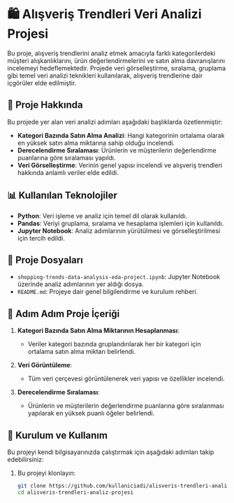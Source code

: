 # 🛍️ Alışveriş Trendleri Veri Analizi Projesi

Bu proje, alışveriş trendlerini analiz etmek amacıyla farklı kategorilerdeki müşteri alışkanlıklarını, ürün değerlendirmelerini ve satın alma davranışlarını incelemeyi hedeflemektedir. Projede veri görselleştirme, sıralama, gruplama gibi temel veri analizi teknikleri kullanılarak, alışveriş trendlerine dair içgörüler elde edilmiştir.

## 🚀 Proje Hakkında

Bu projede yer alan veri analizi adımları aşağıdaki başlıklarda özetlenmiştir:

- **Kategori Bazında Satın Alma Analizi**: Hangi kategorinin ortalama olarak en yüksek satın alma miktarına sahip olduğu incelendi.
- **Derecelendirme Sıralaması**: Ürünlerin ve müşterilerin değerlendirme puanlarına göre sıralaması yapıldı.
- **Veri Görselleştirme**: Verinin genel yapısı incelendi ve alışveriş trendleri hakkında anlamlı veriler elde edildi.

## 📊 Kullanılan Teknolojiler

- **Python**: Veri işleme ve analiz için temel dil olarak kullanıldı.
- **Pandas**: Veriyi gruplama, sıralama ve hesaplama işlemleri için kullanıldı.
- **Jupyter Notebook**: Analiz adımlarının yürütülmesi ve görselleştirilmesi için tercih edildi.

## 📂 Proje Dosyaları

- `shopping-trends-data-analysis-eda-project.ipynb`: Jupyter Notebook üzerinde analiz adımlarının yer aldığı dosya.
- `README.md`: Projeye dair genel bilgilendirme ve kurulum rehberi.

## 📝 Adım Adım Proje İçeriği

1. **Kategori Bazında Satın Alma Miktarının Hesaplanması**:
   - Veriler kategori bazında gruplandırılarak her bir kategori için ortalama satın alma miktarı belirlendi.

2. **Veri Görüntüleme**:
   - Tüm veri çerçevesi görüntülenerek veri yapısı ve özellikler incelendi.

3. **Derecelendirme Sıralaması**:
   - Ürünlerin ve müşterilerin değerlendirme puanlarına göre sıralanması yapılarak en yüksek puanlı öğeler belirlendi.

## 🧩 Kurulum ve Kullanım

Bu projeyi kendi bilgisayarınızda çalıştırmak için aşağıdaki adımları takip edebilirsiniz:

1. Bu projeyi klonlayın:
   ```bash
   git clone https://github.com/kullaniciadi/alisveris-trendleri-analiz-projesi.git
   cd alisveris-trendleri-analiz-projesi
